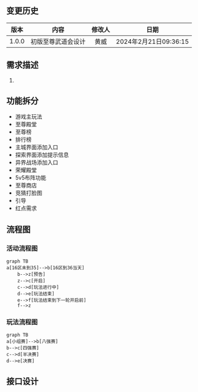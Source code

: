 
## 变更历史
| 版本 | 内容 | 修改人 | 日期 |
| :--: | :--: | :--: | :--: |
| 1.0.0 | 初版至尊武道会设计 | 黄威 | 2024年2月21日09:36:15 |
## 需求描述

1. 
## 功能拆分

- 游戏主玩法
- 至尊殿堂
- 至尊榜
- 排行榜
- 主城界面添加入口
- 探索界面添加提示信息
- 异界战场添加入口
- 荣耀殿堂
- 5v5布阵功能
- 至尊商店
- 竞猜打脸图
- 引导
- 红点需求
## 流程图
### 活动流程图
```mermaid
graph TB
a[16区未到35]-->b[16区到36当天]
	b-->z[预告]
	z-->c[开启]
	c-->d[玩法进行中]
	d-->e[玩法结束]
	e-->f[玩法结束到下一轮开启前]
	f-->z

```

### 玩法流程图

```mermaid
graph TB
a[小组赛]-->b[八强赛]
b-->c[四强赛]
c-->d[半决赛]
d-->e[决赛]

```

## 接口设计

